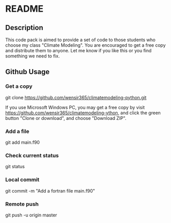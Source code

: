 # README

## Description

This code pack is aimed to provide a set of code to those students who choose my class "Climate Modeling". You are encouraged to get a free copy and distribute them to anyone. Let me know if you like this or you find something we need to fix.

## Github Usage

### Get a copy
git clone https://github.com/wensir365/climatemodeling-python.git

If you use Microsoft Windows PC, you may get a free copy by visit https://github.com/wensir365/climatemodeling-ython, and click the green button "Clone or download", and choose "Download ZIP".

### Add a file
git add main.f90

### Check current status
git status

### Local commit
git commit -m "Add a fortran file main.f90"

### Remote push
git push -u origin master
